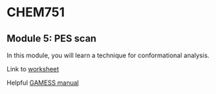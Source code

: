 # CHEM751
## Module 5: PES scan

In this module, you will learn a technique for conformational analysis.


Link to [worksheet](https://docs.google.com/document/d/1REpwPhtxYYPpOZTPjSljCWh93IGWX9gcvFlRzxdQH7U/edit?usp=sharing)


Helpful [GAMESS manual](https://github.com/tsqcgroup/CHEM751/blob/main/gamess_manual.txt)
